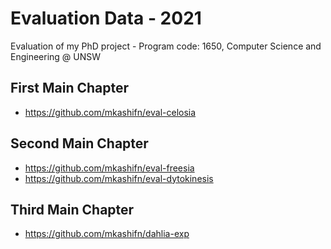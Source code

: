 # Evaluation Data - 2021
Evaluation of my PhD project - Program code: 1650, Computer Science and Engineering @ UNSW

## First Main Chapter
* https://github.com/mkashifn/eval-celosia

## Second Main Chapter
* https://github.com/mkashifn/eval-freesia
* https://github.com/mkashifn/eval-dytokinesis

## Third Main Chapter
* https://github.com/mkashifn/dahlia-exp
